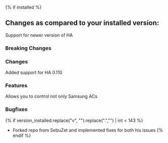{% if installed %}
## Changes as compared to your installed version:
Support for newer version of HA

### Breaking Changes

### Changes
Added support for HA 0.110

### Features

Allows you to control not only Samsung ACs

### Bugfixes

{% if version_installed.replace("v", "").replace(".","") | int < 143  %}
- Forked repo from SebuZet and implemented fixes for both his issues
{% endif %}
